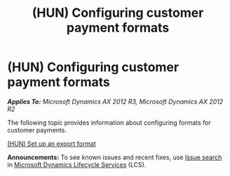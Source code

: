 ﻿---
title: (HUN) Configuring customer payment formats
TOCTitle: (HUN) Configuring customer payment formats
ms:assetid: 6aa14e81-bcc6-4f30-9516-6985d2d6152d
ms:mtpsurl: https://technet.microsoft.com/en-us/library/JJ664294(v=AX.60)
ms:contentKeyID: 49385383
ms.date: 04/18/2014
mtps_version: v=AX.60
---

# (HUN) Configuring customer payment formats 


_**Applies To:** Microsoft Dynamics AX 2012 R3, Microsoft Dynamics AX 2012 R2_

The following topic provides information about configuring formats for customer payments.

[(HUN) Set up an export format](hun-set-up-an-export-format.md)

  
**Announcements:** To see known issues and recent fixes, use [Issue search](http://go.microsoft.com/fwlink/?linkid=389258) in [Microsoft Dynamics Lifecycle Services](http://go.microsoft.com/fwlink/?linkid=306505) (LCS).

